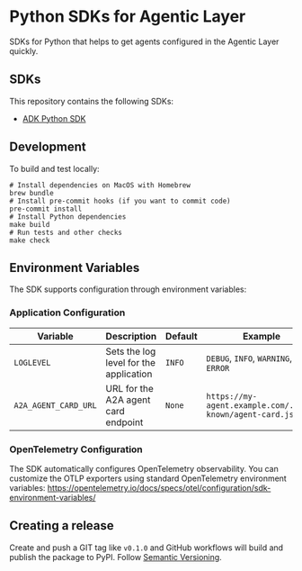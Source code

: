 # Python SDKs for Agentic Layer

SDKs for Python that helps to get agents configured in the Agentic Layer quickly.

## SDKs

This repository contains the following SDKs:

- [ADK Python SDK](./adk/README.md)

## Development

To build and test locally:

```shell
# Install dependencies on MacOS with Homebrew
brew bundle
# Install pre-commit hooks (if you want to commit code)
pre-commit install
# Install Python dependencies
make build
# Run tests and other checks
make check
```

## Environment Variables

The SDK supports configuration through environment variables:

### Application Configuration

| Variable | Description | Default | Example                        |
|----------|-------------|---------|--------------------------------|
| `LOGLEVEL` | Sets the log level for the application | `INFO` | `DEBUG`, `INFO`, `WARNING`, `ERROR` |
| `A2A_AGENT_CARD_URL` | URL for the A2A agent card endpoint | `None` | `https://my-agent.example.com/.well-known/agent-card.json` |

### OpenTelemetry Configuration

The SDK automatically configures OpenTelemetry observability. You can customize the OTLP exporters using standard OpenTelemetry environment variables:
https://opentelemetry.io/docs/specs/otel/configuration/sdk-environment-variables/

## Creating a release

Create and push a GIT tag like `v0.1.0` and GitHub workflows will build and publish the package to PyPI.
Follow [Semantic Versioning](https://semver.org/).
